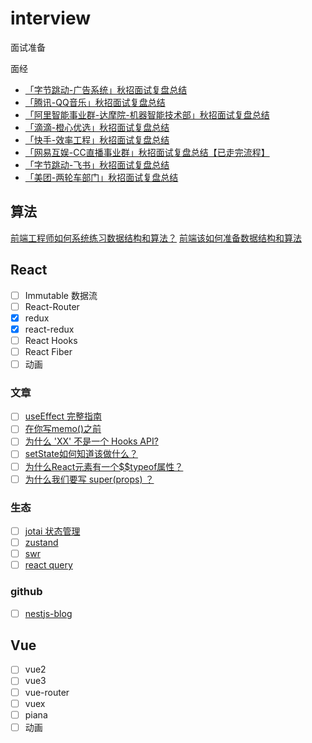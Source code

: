 # interview
面试准备

面经

- <a href="https://yangchaoyi.vip/posts/20209023/">「字节跳动-广告系统」秋招面试复盘总结</a>
- <a href="https://yangchaoyi.vip/posts/20209021"/>「腾讯-QQ音乐」秋招面试复盘总结</a>
- <a href="https://yangchaoyi.vip/posts/20209022/">「阿里智能事业群-达摩院-机器智能技术部」秋招面试复盘总结</a>
- <a href="https://yangchaoyi.vip/posts/2020906/">「滴滴-橙心优选」秋招面试复盘总结</a>
- <a href="https://yangchaoyi.vip/posts/2020910/">「快手-效率工程」秋招面试复盘总结</a>
- <a href="https://yangchaoyi.vip/posts/2020923/">「网易互娱-CC直播事业群」秋招面试复盘总结【已走完流程】</a>
- <a href="https://yangchaoyi.vip/posts/20209029/">「字节跳动-飞书」秋招面试复盘总结</a>
- <a href="https://yangchaoyi.vip/posts/20201023/">「美团-两轮车部门」秋招面试复盘总结</a>


## 算法

[前端工程师如何系统练习数据结构和算法？](https://juejin.cn/post/6844904061947346957)
[前端该如何准备数据结构和算法](https://juejin.cn/post/6844903919722692621)

## React

- [ ] Immutable 数据流
- [ ] React-Router
- [x] redux
- [x] react-redux
- [ ] React Hooks
- [ ] React Fiber
- [ ] 动画

### 文章

- [ ] [useEffect 完整指南](https://overreacted.io/zh-hans/a-complete-guide-to-useeffect/)
- [ ] [在你写memo()之前](https://overreacted.io/zh-hans/before-you-memo/)
- [ ] [为什么 'XX' 不是一个 Hooks API?](https://overreacted.io/zh-hans/why-isnt-x-a-hook/)
- [ ] [setState如何知道该做什么？](https://overreacted.io/zh-hans/how-does-setstate-know-what-to-do/)
- [ ] [为什么React元素有一个$$typeof属性？](https://overreacted.io/zh-hans/why-do-react-elements-have-typeof-property/)
- [ ] [为什么我们要写 super(props) ？](https://overreacted.io/zh-hans/why-do-we-write-super-props/)

### 生态

- [ ] [jotai 状态管理](https://jotai.org/)
- [ ] [zustand](https://github.com/pmndrs/zustand)
- [ ] [swr]()
- [ ] [react query](https://react-query-v3.tanstack.com/overview)

### github

- [ ] [nestjs-blog](https://github.com/onfuns/nestjs-blog)

## Vue

- [ ] vue2
- [ ] vue3
- [ ] vue-router
- [ ] vuex
- [ ] piana
- [ ] 动画